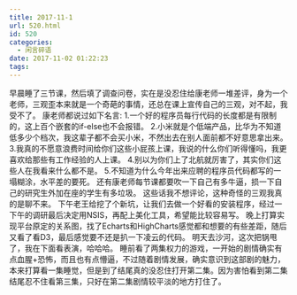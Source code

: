 ```yaml
---
title: 2017-11-1
url: 520.html
id: 520
categories:
  - 闲言碎语
date: 2017-11-02 01:22:23
tags:
---
```


早晨睡了三节课，然后填了调查问卷，实在是没忍住给康老师一堆差评，身为一个老师，三观歪本来就是一个奇葩的事情，还总在课上宣传自己的三观，对不起，我受不了。 康老师都说过如下名言: 1.一个好的程序员每行代码的长度都是有限制的，这上百个嵌套的if-else也不会报错。 2.小米就是个低端产品，比华为不知道低多少个档次，我这辈子都不会买小米，不然出去在别人面前都不好意思拿出来。 3.我真的不愿意浪费时间给你们这些小屁孩上课，我说的什么你们听得懂吗，我更喜欢给那些有工作经验的人上课。 4.别以为你们上了北航就厉害了，其实你们这些人在我看来什么都不是。 5.不知道为什么今年出来应聘的程序员代码都写的一塌糊涂，水平差的要死。 还有康老师每节课都要吹一下自己有多牛逼，损一下自己的研究生外加在座的学生有多垃圾。 这些话我不想评论，这种奇怪的三观我真的是聊不来。 下午老王给挖了个新坑，让我们去做一个好看的安装程序，经过一下午的调研最后决定用NSIS，再配上美化工具，希望能比较容易写。 晚上打算实现平台原定的关系图，找了Echarts和HighCharts感觉都和想要的有些差距，随后又看了看D3，最后感觉要不还是扒一下凌云的代码。 明天去沙河，这次把锅甩了，我在下面看表演，哈哈哈。 睡前看了两集权力的游戏，一开始的剧情确实有点血腥+恐怖，而且也有点懵逼，不过随着剧情发展，确实意识到这部剧的魅力，本来打算看一集睡觉，但是到了结尾真的没忍住打开第二集。因为害怕看到第二集结尾忍不住看第三集，只好在第二集剧情较平淡的地方打住了。